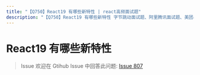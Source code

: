 ```yaml
---
title: "【Q750】React19 有哪些新特性 | react高频面试题"
description: "【Q750】React19 有哪些新特性 字节跳动面试题、阿里腾讯面试题、美团小米面试题。"
---
```


# React19 有哪些新特性

> Issue
> 欢迎在 Gtihub Issue 中回答此问题: [Issue 807](https://github.com/shfshanyue/Daily-Question/issues/807)
